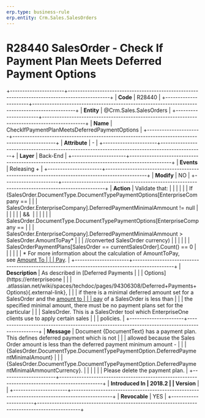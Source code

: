 ```yaml
---
erp.type: business-rule
erp.entity: Crm.Sales.SalesOrders
---
```


# R28440 SalesOrder - Check If Payment Plan Meets Deferred Payment Options
  

+----------------------+-----------------------------------------------------------------------------------------------+
| **Code**             | R28440                                                                                        |
+----------------------+-----------------------------------------------------------------------------------------------+
| **Entity**           | @Crm.Sales.SalesOrders                                                                                    |
+----------------------+-----------------------------------------------------------------------------------------------+
| **Name**             | CheckIfPaymentPlanMeetsDeferredPaymentOptions                                                 |
+----------------------+-----------------------------------------------------------------------------------------------+
| **Attribute**        | \-                                                                                            |
+----------------------+-----------------------------------------------------------------------------------------------+
| **Layer**            | Back-End                                                                                      |
+----------------------+-----------------------------------------------------------------------------------------------+
| **Events**           | Releasing +                                                                                   |
+----------------------+-----------------------------------------------------------------------------------------------+
| **Modify**           | NO                                                                                            |
+----------------------+-----------------------------------------------------------------------------------------------+
| **Action**           | Validate that:                                                                                |
|                      |                                                                                               |
|                      | If (SalesOrder.DocumentType.DocumentTypePaymentOptions\[EnterpriseCompany ==                  |
|                      | SalesOrder.EnterpriseCompany\].DeferredPaymentMinimalAmmount != null                          |
|                      |                                                                                               |
|                      | &&                                                                                            |
|                      |                                                                                               |
|                      | SalesOrder.DocumentType.DocumentTypePaymentOptions\[EnterpriseCompany ==                      |
|                      | SalesOrder.EnterpriseCompany\].DeferredPaymentMinimalAmmount \> SalesOrder.AmountToPay\*      |
|                      | //converted SalesOrder currency)                                                              |
|                      |                                                                                               |
|                      | SalesOrderPaymentPlans\[SalesOrder == currentSalesOrder\].Count() == 0                        |
|                      |                                                                                               |
|                      | \* For more information about the calculation of AmountToPay, see [Amount To                  |
|                      | Pay](https://confluence.erp.net/display/techdoc/Amount+To+Pay).                               |
+----------------------+-----------------------------------------------------------------------------------------------+
| **Description**      | As described in [Deferred Payments                                                            |
|                      | Options](https://enterpriseone                                                                |
|                      | .atlassian.net/wiki/spaces/techdoc/pages/94306308/Deferred+Payments+Options){.external-link}, |
|                      | if there is a minimal deferred amount set for a SalesOrder and the [amount to                 |
|                      | pay](https://confluence.erp.net/display/techdoc/Amount+To+Pay) of a SalesOrder is less than   |
|                      | the specified minimal amount, there must be no payment plans set for the particular           |
|                      | SalesOrder. This is a SalesOrder tool which EnterpriseOne clients use to apply certain sales  |
|                      | policies.                                                                                     |
+----------------------+-----------------------------------------------------------------------------------------------+
| **Message**          | Document {DocumentText} has a payment plan. This defines deferred payment which is not        |
|                      | allowed because the Sales Order amount is less than the deferred payment minimum amount -     |
|                      | {SalesOrder.DocumentType.DocumentTypePaymentOption.DeferredPaymentMinimalAmount}              |
|                      | {SalesOrder.DocumentType.DocumentTypePaymentOption.DeferredPaymentMinimalAmmountCurrency}.    |
|                      |                                                                                               |
|                      | Please delete the payment plan.                                                               |
+----------------------+-----------------------------------------------------------------------------------------------+
| **Introduced In      | 2018.2                                                                                        |
| Version**            |                                                                                               |
+----------------------+-----------------------------------------------------------------------------------------------+
| **Revocable**        | YES                                                                                           |
+----------------------+-----------------------------------------------------------------------------------------------+

  

  

  

